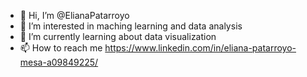 - 👋 Hi, I’m @ElianaPatarroyo
- 👀 I’m interested in maching learning and data analysis
- 🌱 I’m currently learning about data visualization
- 📫 How to reach me https://www.linkedin.com/in/eliana-patarroyo-mesa-a09849225/

<!---
ElianaPatarroyo/ElianaPatarroyo is a ✨ special ✨ repository because its `README.md` (this file) appears on your GitHub profile.
You can click the Preview link to take a look at your changes.
--->
